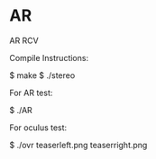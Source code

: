 # AR
AR RCV

Compile Instructions:

$ make
$ ./stereo

For AR test:

$ ./AR

For oculus test:

$ ./ovr teaserleft.png teaserright.png
